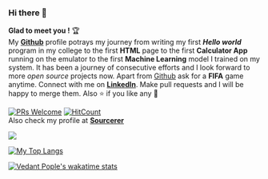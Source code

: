 ### Hi there 👋
**Glad to meet you !** :trophy: <br>
My [**Github**](https://github.com/vedantpople4/) profile potrays my journey from writing my first ***Hello world*** program in my college to the first **HTML** page to the first **Calculator App** running on the emulator to the first **Machine Learning** model I trained on my system. It has been a journey of consecutive efforts and I look forward to more *open source* projects now. Apart from [Github](https://github.com/vedantpople4/) ask for a **FIFA** game anytime. Connect with me on [**LinkedIn**](https://www.linkedin.com/in/vedant-pople-b97783168/). Make pull requests and I will be happy to merge them. Also :star: if you like any :hugs: 

[![PRs Welcome](https://img.shields.io/badge/PRs-welcome-brightgreen.svg?style=flat&logo=github)](https://github.com/vedantpople4/) [![HitCount](http://hits.dwyl.com/dwyl/hits.svg)](https://github.com/vedantpople4)<br>
Also check my profile at [**Sourcerer**](https://sourcerer.io/vedantpople4)

<img src="https://github-readme-stats.vercel.app/api?username=vedantpople4&&hide=issues&&show_icons=true&title_color=ffffff&icon_color=bb2acf&text_color=daf7dc&bg_color=151515">

[![ My Top Langs](https://github-readme-stats.vercel.app/api/top-langs/?username=vedantpople4&langs_count=3)](https://github.com/vedantpople4/github-readme-stats)

[![Vedant Pople's wakatime stats](https://github-readme-stats.vercel.app/api/wakatime?username=vedantpople4)](https://github.com/vedantpople4/github-readme-stats)

